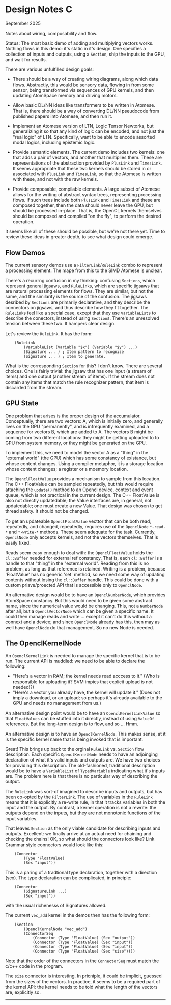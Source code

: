 Design Notes C
==============
September 2025

Notes about wiring, composability and flow.

Status: The most basic demo of adding and multiplying vectors works.
Nothing flows in this demo: it's static in it's design. One specifies
a collection of inputs and outputs, using a `Section`, ship the inputs
to the GPU, and wait for results.

There are various unfulfilled design goals:

* There should be a way of creating wiring diagrams, along which data
  flows. Abstractly, this would be sensory data, flowing in from some
  sensor, being transformed via sequences of GPU kernels, and then
  updating AtomSpace memory and driving motors.

* Allow basic DL/NN ideas like transformers to be written in Atomese.
  That is, there should be a way of converting DL/NN pseudocode from
  published papers into Atomese, and then run it.

* Implement an Atomese version of LTN, Logic Tensor Newtorks, but
  generalizing it so that any kind of logic can be encoded, and not
  just the "real logic" of LTN. Specifically, want to be able to encode
  assorted modal logics, including epistemic logic.

* Provide semantic elements. The current demo includes two kernels:
  one that adds a pair of vectors, and another that multiplies them.
  These are representations of the abstraction provided by `PlusLink`
  and `TimesLink`. It seems appropriate that these two kernels should
  be stored in or associated with `PlusLink` and `TimesLink`, so that
  the Atomese is written with these, and not with the raw kernels.

* Provide composable, compilable elements. A large subset of Atomese
  allows for the writing of abstract syntax trees, representing
  processing flows. If such trees include both  `PlusLink` and
  `TimesLink` and these are composed together, then the data should
  never leave the GPU, but should be processed in-place. That is, the
  OpenCL kernels themselves should be composed and compiled "on the
  fly", to perform the desired operation.

It seems like all of these should be possible, but we're not there yet.
Time to review these ideas in greater depth, to see what design could
emerge.

Flow Demos
----------
The current sensory demos use a `FilterLink`/`RuleLink` combo to
represent a processing element. The mape from this to the SIMD Atomese
is unclear.

There's a recurrng confusion in my thinking: confusing `Sections`, which
represent general jigsaws, and `RuleLink`s, which are specific jigsaws
that are natural processing elements for flows. They are similar, but
not the same, and the similarity is the source of the confusion.  The
jigsaws desribed by `Sections` are primarily declarative, and they
describe the connectors on jigsaws, and thus describe how they fit
together. The `RuleLink`s feel like a special case, except that they
use `VariableList`s to describe the conectors, instead of using
`Section`s. There's an unresolved tension between these two. It hampers
clear design.

Let's review the `RuleLink`. It has the form:
```
    (RuleLink
        (VariableList (Variable "$x") (Variable "$y") ...)
        (Signature ... ) ; Item pattern to recognize
        (Signature ... ) ; Item to generate.
```
What is the corresponding `Section` for this? I don't know. There are
several choices. One is fairly trivial: the jigsaw that has one input (a
stream of items) and one output (another stream of items). If the stream
does not contain any items that match the rule recognizer pattern, that
item is discarded from the stream.

GPU State
---------
One problem that arises is the proper design of the accumulator.
Conceptually, there are two vectors: A, which is initially zero, and
generally lives on the GPU "permanently", and is infrequently examined,
and a sequence for vectors B, which are added to A. The vectors B might
be coming from two different locations: they might be getting uploaded
to to GPU from system memory, or they might be generated on the GPU.

To implement this, we need to model the vector A as a "thing" in the
"external world" (the GPU) which has some constancy of existance, but
whose content changes. Using a compiler metaphor, it is a storage
location whose content changes; a register or a moemory location.

The `OpenclFloatValue` provides a mechanism to sample from this
location. The C++ FloatValue can be sampled repeatedly, but this would
require attaching the `update()` method to an Opencl device, context
and event queue, which is not practical in the current design. The C++
FloatValue is also not directly updatedable; the Value interfaces are,
in general, not updatedable; one must create a new Value. That design
was chosen to get thread safety. It should not be changed.

To get an updateable `OpenclFloatValue` vecttor that can be both read,
repeatedly, and changed, repeatedly, requires use of the `OpenclNode`
`*-read-*` and `*-write-*` methods. These seem adequate for the task.
Currently, `OpenclNode` only accepts kernels, and not the vectors
themselves. That is easily fixed.

Reads seem easy enough to deal with: the `OpenclFloatValue` holds the
`cl::Buffer` needed for external ref constancy. That is, each
`cl::Buffer` is a handle to that "thing" in the "external world".
Reading from this is no problem, as long as that reference is retained.
Writing is a problem, because 'FloatValue' has no generic 'set' method,
so we need some way of updating contents without losing the `cl::Buffer`
handle. This could be done with a custom priave/proected API that is
accessible only to `OpenclNode`.

An alternative design would be to have an `OpenclNumberNode`, which
provides AtomSpace constancy. But this would need to be given some
abstract name, since the numerical value would be changing. This, not
a `NumberNode` after all, but a `OpenclVectorNode` which can be given a
specific name. It could then manage reads and write ... except it can't
do this without a connext and a device; and since `OpenclNode` already
has this, then may as well have `OpenclNode` do that management. So
no new Node is needed.

The OpenclKernelNode
--------------------
An `OpenclKernelLink` is needed to manage the specific kernel that is to
be run. The current API is muddled: we need to be able to declare the
following:
 * "Here's a vector in RAM; the kernel needs read acccess to it."
   (Who is responsible for uploading it? SVM impies that explicit
   upload is not needed!?)
 * "Here's a vector you already have, the kernel will update it."
   (Does not imply a download, or an upload; so perhaps it's already
   available to the GPU and needs no management from us.)

An alternative design point would be to have an `OpenclKernelLinkValue`
so that `FloatValues` can be stuffed into it directly, instead of using
`ValueOf` references.  But the long-term design is to flow, and so ...
Hmm.

An alternative design is to have an `OpenclKernelNode`. This makes
sense, at it is the specific kernel name that is being invoked that is
important.

Great! This brings up back to the orginal `RuleLink` vs. `Section` flow
description. Each specific `OpenclKernelNode` needs to have an
adjoinging declaration of what it's valid inputs and outputs are.
We have two choices for providing this description. The old-fashioned,
traditional description would be to have a `VariableList` of
`TypedVariable` indicating what it's inputs are. The problem here is
that there is no particular way of describing the output.

The `RuleLink` was sort-of imagined to describe inputs and outputs, but
has been co-opted by the `FilterLink`. The use of variables in the
`RuleLink` means that it is explicitly a re-write rule, in that it
tracks variables in both the input and the output. By contrast, a kernel
operation is not a rewrite: the outputs depend on the inputs, but they
are not monotonic functions of the input variables.

That leaves `Section` as the only viable candidate for describing inputs
and outputs. Excellent: we finally arrive at an actual need for chaining
and checking the chains! OK, so what should the connectors look like?
Link Grammar style connectors would look like this:
```
    (Connector
        (Type 'FloatValue)
        (Sex "input"))
```
This is a paring of a tradtional type declaration, together with a
direction (sex). The type declaration can be complicated, in principle:
```
    (Connector
        (SignatureLink ...)
        (Sex "input"))
```
with the usual richenesss of Signatures allowed.

The current `vec_add` kernel in the demos then has the following form:
```
    (Section
        (OpenclKernelNode "vec_add")
        (ConnectorSeq
            (Connector (Type 'FloatValue) (Sex "output"))
            (Connector (Type 'FloatValue) (Sex "input"))
            (Connector (Type 'FloatValue) (Sex "input"))
            (Connector (Type 'FloatValue) (Sex "size"))))
```
Note that the order of the connectors in the `ConnectorSeq` must match
the c/c++ code in the program.

The `size` connector is interesting. In pricniple, it could be implicit,
guessed from the sizes of the vectors. In practice, it seems to be a
required part of the kernel API: the kernel needs to be told what the
length of the vectors are, explicitly so.


----
